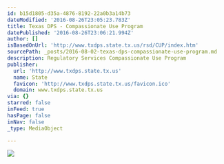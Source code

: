 ```yaml
---
id: b15d1805-d35a-4876-8192-22a0b3a14b73
dateModified: '2016-08-26T23:05:23.783Z'
title: Texas DPS - Compassionate Use Program
datePublished: '2016-08-26T23:06:21.994Z'
author: []
isBasedOnUrl: 'http://www.txdps.state.tx.us/rsd/CUP/index.htm'
sourcePath: _posts/2016-08-02-texas-dps-compassionate-use-program.md
description: Regulatory Services Compassionate Use Program
publisher:
  url: 'http://www.txdps.state.tx.us'
  name: State
  favicon: 'http://www.txdps.state.tx.us/favicon.ico'
  domain: www.txdps.state.tx.us
via: {}
starred: false
inFeed: true
hasPage: false
inNav: false
_type: MediaObject

---
```

![](https://the-grid-user-content.s3-us-west-2.amazonaws.com/8e816152-36d6-4f2b-a9ef-5e8aad2f4540.jpg)